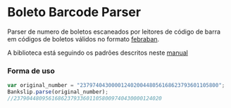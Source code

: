 # Boleto Barcode Parser

Parser de numero de boletos escaneados por leitores de código de barra em
códigos de boletos válidos no formato [febraban](http://www.febraban.org.br).

A biblioteca está seguindo os padrões descritos neste [manual](http://www.febraban.org.br/7Rof7SWg6qmyvwJcFwF7I0aSDf9jyV/sitefebraban/Codbar4-v28052004.pdf)

### Forma de uso

```javascript
var original_number = "23797404300001240200448056168623793601105800";
Bankslip.parse(original_number);
//23790448095616862379336011058009740430000124020
```

